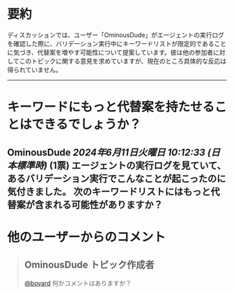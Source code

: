 # 要約 
ディスカッションでは、ユーザー「OminousDude」がエージェントの実行ログを確認した際に、バリデーション実行中にキーワードリストが限定的であることに気づき、代替案を増やす可能性について提案しています。彼は他の参加者に対してこのトピックに関する意見を求めていますが、現在のところ具体的な反応は得られていません。

---
# キーワードにもっと代替案を持たせることはできるでしょうか？
**OminousDude** *2024年6月11日火曜日 10:12:33 (日本標準時)* (1票)
エージェントの実行ログを見ていて、あるバリデーション実行でこんなことが起こったのに気付きました。
次のキーワードリストにはもっと代替案が含まれる可能性がありますか？
---
 # 他のユーザーからのコメント
> ## OminousDude トピック作成者
> 
> [@bovard](https://www.kaggle.com/bovard) 何かコメントはありますか？
> 
>
